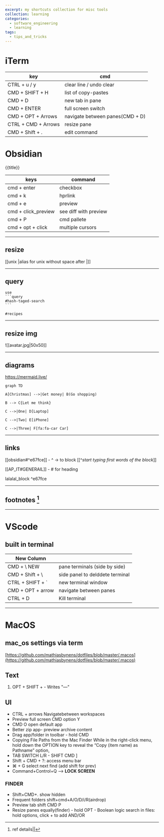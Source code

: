 ```yaml
---
excerpt: my shortcuts collection for misc tools
collection: learning
categories:
  - software_engineering
  - learning
tags:
  - tips_and_tricks
---
```


# iTerm

| key                 | cmd                             |
| ------------------- | ------------------------------- |
| CTRL + u / y        | clear line / undo clear         |
| CMD + SHIFT + H     | list of copy-pastes             |
| CMD + D             | new tab in pane                 |
| CMD + ENTER         | full screen switch              |
| CMD + OPT + Arrows  | navigate between panes(CMD + D) |
| CTRL + CMD + Arrows | resize pane                     |
| CMD + Shift + .     | edit command                    |

# Obsidian

{{title}}

|keys | command |
|--|--|
|cmd + enter | checkbox |
|cmd + k | hprlink |
|cmd + e | preview |
|cmd + click_preview|see diff with preview|
|cmd + P| cmd pallete|
|cmd + opt + click| multiple cursors |


---

## resize
[[unix |alias for unix without space after \|]]

---

## query
	use 
	```query
	#hash-taged-search
	```

```query
#recipes 
```

---

## resize img

![[avatar.jpg|50x50]]

---

## diagrams

https://mermaid.live/

```mermaid
graph TD

A[Christmas] -->|Get money| B(Go shopping)

B --> C{Let me think}

C -->|One| D[Laptop]

C -->|Two| E[iPhone]

C -->|Three| F[fa:fa-car Car]
```

---

## links 

[[obsidian#^e67fce]] - \^ -> to block \[\[\^*start typing first words of the block*]]

[[AP_IT#GENERAIL]] - \# for heading

lalalal_block ^e67fce

---

## footnotes [^1] 

[^1]: ref details||


---

# VScode

## built in terminal

| New Column       |                  |
| ---------------- | ---------------- |
| CMD + \	NEW | pane terminals (side by side)
| CMD + Shift + \ |	side panel to delddete terminal
| CTRL + SHIFT + \` | new terminal window| 
| CMD + OPT + arrow	| navigate between panes
| CTRL + D	| Kill terminal

---

# MacOS

## mac_os settings via term
[https://github.com/mathiasbynens/dotfiles/blob/master/.macos](https://github.com/mathiasbynens/dotfiles/blob/master/.macos)

## Text

1) OPT + SHIFT + -	Writes "—"

## UI

- CTRL + arrows	Navigatebetween workspaces 
- Preview full screen CMD option Y
- CMD O open default app
- Better zip app- preview archive content
- Drag app/folder in toolbar - hold CMD
- Copying File Paths from the Mac Finder
	While in the right-click menu, hold down the OPTION key to reveal the “Copy (item name) as Pathname” option,
 - TAB SWITCH L/R - SHIFT CMD ]
- Shift + CMD + ?: access menu bar
- ⌘ + G select next find (add shift for prev)
- Command+Control+Q --> **LOCK SCREEN**

### FINDER

- Shift+CMD+. 	 show hidden
- Frequent folders shift+cmd+A/O/D/i/R(airdrop)
- Preview tab 	shift CMD P
- Resize panes equally(finder) - hold OPT
		- Boolean logic search in files: hold options, click + to add AND/OR






